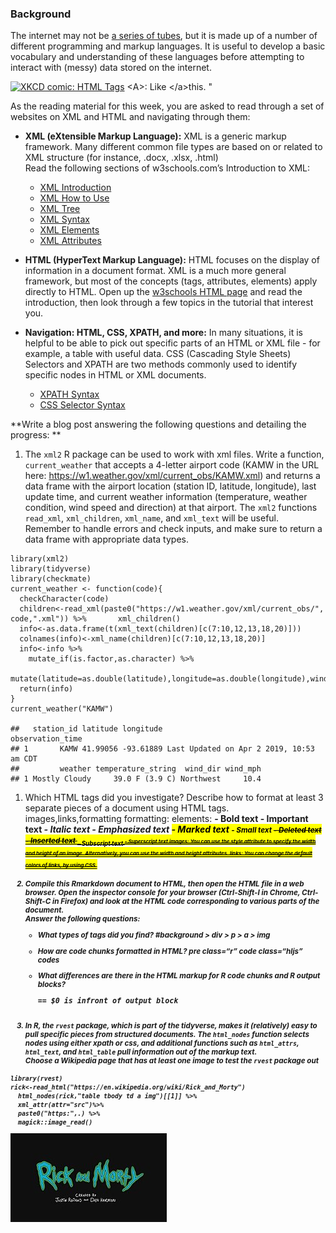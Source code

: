 ### Background

The internet may not be [a series of
tubes](https://en.wikipedia.org/wiki/Series_of_tubes), but it is made up
of a number of different programming and markup languages. It is useful
to develop a basic vocabulary and understanding of these languages
before attempting to interact with (messy) data stored on the internet.

<a href="https://www.xkcd.com/1144/"><img src="https://imgs.xkcd.com/comics/tags.png" alt="XKCD comic: HTML Tags" /></a>
&lt;A&gt;: Like &lt;/a&gt;this.&nbsp;"

As the reading material for this week, you are asked to read through a
set of websites on XML and HTML and navigating through them:

-   **XML (eXtensible Markup Language):** XML is a generic markup
    framework. Many different common file types are based on or related
    to XML structure (for instance, .docx, .xlsx, .html) <bR> Read the
    following sections of w3schools.com’s Introduction to XML:

    -   [XML Introduction](https://www.w3schools.com/xml/xml_whatis.asp)
    -   [XML How to Use](https://www.w3schools.com/xml/xml_usedfor.asp)
    -   [XML Tree](https://www.w3schools.com/xml/xml_tree.asp)
    -   [XML Syntax](https://www.w3schools.com/xml/xml_syntax.asp)
    -   [XML Elements](https://www.w3schools.com/xml/xml_elements.asp)
    -   [XML
        Attributes](https://www.w3schools.com/xml/xml_attributes.asp)

-   **HTML (HyperText Markup Language):** HTML focuses on the display of
    information in a document format. XML is a much more general
    framework, but most of the concepts (tags, attributes, elements)
    apply directly to HTML. Open up the [w3schools HTML
    page](https://www.w3schools.com/html/default.asp) and read the
    introduction, then look through a few topics in the tutorial that
    interest you.

-   **Navigation: HTML, CSS, XPATH, and more:** In many situations, it
    is helpful to be able to pick out specific parts of an HTML or XML
    file - for example, a table with useful data. CSS (Cascading Style
    Sheets) Selectors and XPATH are two methods commonly used to
    identify specific nodes in HTML or XML documents.

    -   [XPATH Syntax](https://www.w3schools.com/xml/xpath_syntax.asp)
    -   [CSS Selector
        Syntax](https://www.w3schools.com/cssref/css_selectors.asp)

**Write a blog post answering the following questions and detailing the
progress: **

1.  The `xml2` R package can be used to work with xml files. Write a
    function, `current_weather` that accepts a 4-letter airport code
    (KAMW in the URL here:
    <a href="https://w1.weather.gov/xml/current_obs/KAMW.xml" class="uri">https://w1.weather.gov/xml/current_obs/KAMW.xml</a>)
    and returns a data frame with the airport location (station ID,
    latitude, longitude), last update time, and current weather
    information (temperature, weather condition, wind speed and
    direction) at that airport. The `xml2` functions `read_xml`,
    `xml_children`, `xml_name`, and `xml_text` will be useful. Remember
    to handle errors and check inputs, and make sure to return a data
    frame with appropriate data types.

<!-- -->

    library(xml2)
    library(tidyverse) 
    library(checkmate)
    current_weather <- function(code){
      checkCharacter(code)
      children<-read_xml(paste0("https://w1.weather.gov/xml/current_obs/", code,".xml")) %>%       xml_children() 
      info<-as.data.frame(t(xml_text(children)[c(7:10,12,13,18,20)]))
      colnames(info)<-xml_name(children)[c(7:10,12,13,18,20)]
      info<-info %>% 
        mutate_if(is.factor,as.character) %>% 
        mutate(latitude=as.double(latitude),longitude=as.double(longitude),wind_mph=as.numeric(wind_mph))
      return(info)
    }
    current_weather("KAMW")

    ##   station_id latitude longitude                         observation_time
    ## 1       KAMW 41.99056 -93.61889 Last Updated on Apr 2 2019, 10:53 am CDT
    ##         weather temperature_string  wind_dir wind_mph
    ## 1 Mostly Cloudy     39.0 F (3.9 C) Northwest     10.4

1.  Which HTML tags did you investigate? Describe how to format at least
    3 separate pieces of a document using HTML tags.
    images,links,formatting formatting: elements: <b> - Bold text
    <strong> - Important text <i> - Italic text <em> - Emphasized text
    <mark> - Marked text <small> - Small text <del> - Deleted text
    <ins> - Inserted text <sub> - Subscript text <sup> - Superscript
    text images: You can use the style attribute to specify the width
    and height of an image. Alternatively, you can use the width and
    height attributes. links: You can change the default colors of
    links, by using CSS.

2.  Compile this Rmarkdown document to HTML, then open the HTML file in
    a web browser. Open the inspector console for your browser
    (Ctrl-Shift-I in Chrome, Ctrl-Shift-C in Firefox) and look at the
    HTML code corresponding to various parts of the document. <br>
    Answer the following questions:

    -   What types of tags did you find? \#background &gt; div &gt;
        p &gt; a &gt; img

    -   How are code chunks formatted in HTML? pre class=“r” code
        class=“hljs” codes </code>

    -   What differences are there in the HTML markup for R code chunks
        and R output blocks?
        <pre>
        == $0 is infront of output block

3.  In R, the `rvest` package, which is part of the tidyverse, makes it
    (relatively) easy to pull specific pieces from structured documents.
    The `html_nodes` function selects nodes using either xpath or css,
    and additional functions such as `html_attrs`, `html_text`, and
    `html_table` pull information out of the markup text.<br> Choose a
    Wikipedia page that has at least one image to test the `rvest`
    package out

<!-- -->

    library(rvest)
    rick<-read_html("https://en.wikipedia.org/wiki/Rick_and_Morty")
      html_nodes(rick,"table tbody td a img")[[1]] %>% 
      xml_attr(attr="src")%>%
      paste0("https:",.) %>%
      magick::image_read()

<img src="../figure/09/HeQing/unnamed-chunk-2-1.png" width="250" />
